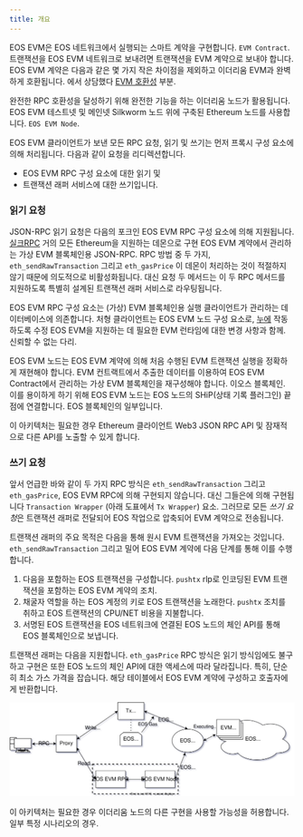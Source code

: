 ```yaml
---
title: 개요
---
```


EOS EVM은 EOS 네트워크에서 실행되는 스마트 계약을 구현합니다.
`EVM Contract`. 트랜잭션을 EOS EVM 네트워크로 보내려면 트랜잭션을 EVM 계약으로 보내야 합니다.
EOS EVM 계약은 다음과 같은 몇 가지 작은 차이점을 제외하고 이더리움 EVM과 완벽하게 호환됩니다.
에서 상담했다 [EVM 호환성](../30_compatibility/10_evm-compatibility.md) 부분.

완전한 RPC 호환성을 달성하기 위해 완전한 기능을 하는 이더리움 노드가 활용됩니다. EOS EVM 테스트넷 및 메인넷
Silkworm 노드 위에 구축된 Ethereum 노드를 사용합니다. `EOS EVM Node`.

EOS EVM 클라이언트가 보낸 모든 RPC 요청, 읽기 및 쓰기는 먼저 프록시 구성 요소에 의해 처리됩니다.
다음과 같이 요청을 리디렉션합니다.

- EOS EVM RPC 구성 요소에 대한 읽기 및
- 트랜잭션 래퍼 서비스에 대한 쓰기입니다.

### 읽기 요청

JSON-RPC 읽기 요청은 다음의 포크인 EOS EVM RPC 구성 요소에 의해 지원됩니다.
[실크RPC](https://github.com/torquem-ch/silkrpc) 거의 모든 Ethereum을 지원하는 데몬으로 구현
EOS EVM 계약에서 관리하는 가상 EVM 블록체인용 JSON-RPC. RPC 방법 중 두 가지, `eth_sendRawTransaction` 
그리고 `eth_gasPrice` 이 데몬이 처리하는 것이 적절하지 않기 때문에 의도적으로 비활성화됩니다. 대신 요청
두 메서드는 이 두 RPC 메서드를 지원하도록 특별히 설계된 트랜잭션 래퍼 서비스로 라우팅됩니다.

EOS EVM RPC 구성 요소는 (가상) EVM 블록체인용 실행 클라이언트가 관리하는 데이터베이스에 의존합니다. 처형
클라이언트는 EOS EVM 노드 구성 요소로, [누에](https://github.com/torquem-ch/silkworm) 작동하도록 수정
EOS EVM을 지원하는 데 필요한 EVM 런타임에 대한 변경 사항과 함께. 신뢰할 수 없는 다리.

EOS EVM 노드는 EOS EVM 계약에 의해 처음 수행된 EVM 트랜잭션 실행을 정확하게 재현해야 합니다.
EVM 컨트랙트에서 추출한 데이터를 이용하여 EOS EVM Contract에서 관리하는 가상 EVM 블록체인을 재구성해야 합니다.
이오스 블록체인. 이를 용이하게 하기 위해 EOS EVM 노드는 EOS 노드의 SHiP(상태 기록 플러그인) 끝점에 연결합니다.
EOS 블록체인의 일부입니다.

이 아키텍처는 필요한 경우 Ethereum 클라이언트 Web3 JSON RPC API 및 잠재적으로 다른 API를 노출할 수 있게 합니다.

### 쓰기 요청

앞서 언급한 바와 같이 두 가지 RPC 방식은 `eth_sendRawTransaction` 그리고 `eth_gasPrice`, EOS EVM RPC에 의해 구현되지 않습니다.
대신 그들은에 의해 구현됩니다 `Transaction Wrapper` (아래 도표에서 `Tx Wrapper`) 요소. 그러므로 모든
*쓰기 요청*은 트랜잭션 래퍼로 전달되어 EOS 작업으로 압축되어 EVM 계약으로 전송됩니다.

트랜잭션 래퍼의 주요 목적은 다음을 통해 원시 EVM 트랜잭션을 가져오는 것입니다. `eth_sendRawTransaction` 그리고 밀어
EOS EVM 계약에
다음 단계를 통해 이를 수행합니다.

1. 다음을 포함하는 EOS 트랜잭션을 구성합니다. `pushtx` rlp로 인코딩된 EVM 트랜잭션을 포함하는 EOS EVM 계약의 조치.
2. 채굴자 역할을 하는 EOS 계정의 키로 EOS 트랜잭션을 노래한다. `pushtx` 조치를 취하고 EOS 트랜잭션의 CPU/NET 비용을 지불합니다.
3. 서명된 EOS 트랜잭션을 EOS 네트워크에 연결된 EOS 노드의 체인 API를 통해 EOS 블록체인으로 보냅니다.

트랜잭션 래퍼는 다음을 지원합니다. `eth_gasPrice` RPC 방식은 읽기 방식임에도 불구하고
구현은 또한 EOS 노드의 체인 API에 대한 액세스에 따라 달라집니다. 특히, 단순히 최소 가스 가격을 잡습니다.
해당 테이블에서 EOS EVM 계약에 구성하고 호출자에게 반환합니다.

![EOS EVM의 전체 설계](./images/EOS-EVM_design_drawio.svg)

이 아키텍처는 필요한 경우 이더리움 노드의 다른 구현을 사용할 가능성을 허용합니다.
일부 특정 시나리오의 경우.
